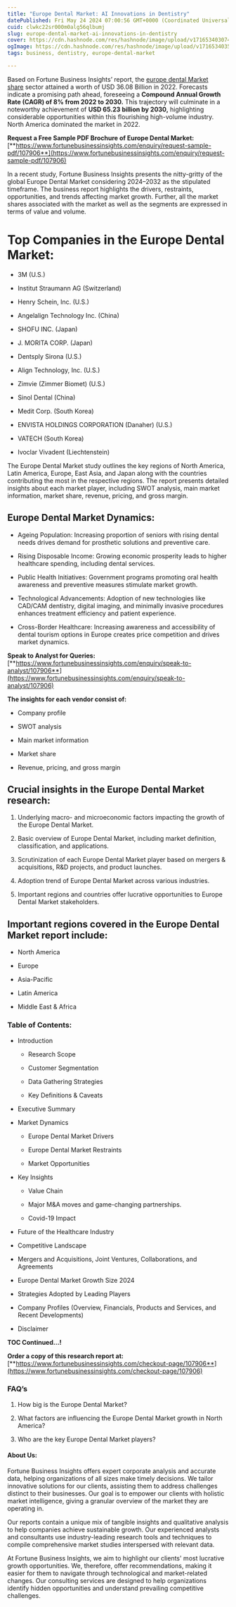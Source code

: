 ```yaml
---
title: "Europe Dental Market: AI Innovations in Dentistry"
datePublished: Fri May 24 2024 07:00:56 GMT+0000 (Coordinated Universal Time)
cuid: clwkc22sr000m0alg56qlbumj
slug: europe-dental-market-ai-innovations-in-dentistry
cover: https://cdn.hashnode.com/res/hashnode/image/upload/v1716534030748/b2e976f1-6077-4e0f-80fb-9d7261c820ed.png
ogImage: https://cdn.hashnode.com/res/hashnode/image/upload/v1716534035479/f75c624a-a73a-42aa-9535-798d5118b0cf.png
tags: business, dentistry, europe-dental-market

---
```


Based on Fortune Business Insights’ report, the [europe dental Market share](https://www.fortunebusinessinsights.com/europe-dental-market-107906) sector attained a worth of USD 36.08 Billion in 2022. Forecasts indicate a promising path ahead, foreseeing a **Compound Annual Growth Rate (CAGR) of 8% from 2022 to 2030.** This trajectory will culminate in a noteworthy achievement of **USD 65.23 billion by 2030,** highlighting considerable opportunities within this flourishing high-volume industry. North America dominated the market in 2022.

**Request a Free Sample PDF Brochure of Europe Dental Market:** [**https://www.fortunebusinessinsights.com/enquiry/request-sample-pdf/107906**](https://www.fortunebusinessinsights.com/enquiry/request-sample-pdf/107906)

In a recent study, Fortune Business Insights presents the nitty-gritty of the global Europe Dental Market considering 2024–2032 as the stipulated timeframe. The business report highlights the drivers, restraints, opportunities, and trends affecting market growth. Further, all the market shares associated with the market as well as the segments are expressed in terms of value and volume.

# **Top Companies in the Europe Dental Market:**

* 3M (U.S.)
    
* Institut Straumann AG (Switzerland)
    
* Henry Schein, Inc. (U.S.)
    
* Angelalign Technology Inc. (China)
    
* SHOFU INC. (Japan)
    
* J. MORITA CORP. (Japan)
    
* Dentsply Sirona (U.S.)
    
* Align Technology, Inc. (U.S.)
    
* Zimvie (Zimmer Biomet) (U.S.)
    
* Sinol Dental (China)
    
* Medit Corp. (South Korea)
    
* ENVISTA HOLDINGS CORPORATION (Danaher) (U.S.)
    
* VATECH (South Korea)
    
* Ivoclar Vivadent (Liechtenstein)
    

The Europe Dental Market study outlines the key regions of North America, Latin America, Europe, East Asia, and Japan along with the countries contributing the most in the respective regions. The report presents detailed insights about each market player, including SWOT analysis, main market information, market share, revenue, pricing, and gross margin.

## Europe Dental Market **Dynamics**:

* Ageing Population: Increasing proportion of seniors with rising dental needs drives demand for prosthetic solutions and preventive care.
    
* Rising Disposable Income: Growing economic prosperity leads to higher healthcare spending, including dental services.
    
* Public Health Initiatives: Government programs promoting oral health awareness and preventive measures stimulate market growth.
    
* Technological Advancements: Adoption of new technologies like CAD/CAM dentistry, digital imaging, and minimally invasive procedures enhances treatment efficiency and patient experience.
    
* Cross-Border Healthcare: Increasing awareness and accessibility of dental tourism options in Europe creates price competition and drives market dynamics.
    

**Speak to Analyst for Queries:** [**https://www.fortunebusinessinsights.com/enquiry/speak-to-analyst/107906**](https://www.fortunebusinessinsights.com/enquiry/speak-to-analyst/107906)

**The insights for each vendor consist of:**

* Company profile
    
* SWOT analysis
    
* Main market information
    
* Market share
    
* Revenue, pricing, and gross margin
    

## **Crucial insights in the Europe Dental Market research:**

1. Underlying macro- and microeconomic factors impacting the growth of the Europe Dental Market.
    
2. Basic overview of Europe Dental Market, including market definition, classification, and applications.
    
3. Scrutinization of each Europe Dental Market player based on mergers & acquisitions, R&D projects, and product launches.
    
4. Adoption trend of Europe Dental Market across various industries.
    
5. Important regions and countries offer lucrative opportunities to Europe Dental Market stakeholders.
    

## **Important regions covered in the Europe Dental Market report include:**

* North America
    
* Europe
    
* Asia-Pacific
    
* Latin America
    
* Middle East & Africa
    

### **Table of Contents:**

* Introduction
    
    * Research Scope
        
    * Customer Segmentation
        
    * Data Gathering Strategies
        
    * Key Definitions & Caveats
        
* Executive Summary
    
* Market Dynamics
    
    * Europe Dental Market Drivers
        
    * Europe Dental Market Restraints
        
    * Market Opportunities
        
* Key Insights
    
    * Value Chain
        
    * Major M&A moves and game-changing partnerships.
        
    * Covid-19 Impact
        
* Future of the Healthcare Industry
    
* Competitive Landscape
    
* Mergers and Acquisitions, Joint Ventures, Collaborations, and Agreements
    
* Europe Dental Market Growth Size 2024
    
* Strategies Adopted by Leading Players
    
* Company Profiles (Overview, Financials, Products and Services, and Recent Developments)
    
* Disclaimer
    

**TOC Continued…!**

**Order a copy of this research report at:** [**https://www.fortunebusinessinsights.com/checkout-page/107906**](https://www.fortunebusinessinsights.com/checkout-page/107906)

### **FAQ’s**

1. How big is the Europe Dental Market?
    
2. What factors are influencing the Europe Dental Market growth in North America?
    
3. Who are the key Europe Dental Market players?
    

#### **About Us:**

Fortune Business Insights offers expert corporate analysis and accurate data, helping organizations of all sizes make timely decisions. We tailor innovative solutions for our clients, assisting them to address challenges distinct to their businesses. Our goal is to empower our clients with holistic market intelligence, giving a granular overview of the market they are operating in.

Our reports contain a unique mix of tangible insights and qualitative analysis to help companies achieve sustainable growth. Our experienced analysts and consultants use industry-leading research tools and techniques to compile comprehensive market studies interspersed with relevant data.

At Fortune Business Insights, we aim to highlight our clients' most lucrative growth opportunities. We, therefore, offer recommendations, making it easier for them to navigate through technological and market-related changes. Our consulting services are designed to help organizations identify hidden opportunities and understand prevailing competitive challenges.